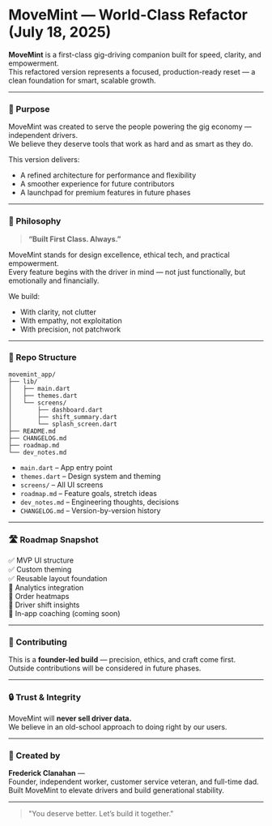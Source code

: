# MoveMint — World-Class Refactor (July 18, 2025)

**MoveMint** is a first-class gig-driving companion built for speed, clarity, and empowerment.  
This refactored version represents a focused, production-ready reset — a clean foundation for smart, scalable growth.

---

### 🚀 Purpose

MoveMint was created to serve the people powering the gig economy — independent drivers.  
We believe they deserve tools that work as hard and as smart as they do.

This version delivers:
- A refined architecture for performance and flexibility
- A smoother experience for future contributors
- A launchpad for premium features in future phases

---

### 🧠 Philosophy

> **“Built First Class. Always.”**

MoveMint stands for design excellence, ethical tech, and practical empowerment.  
Every feature begins with the driver in mind — not just functionally, but emotionally and financially.

We build:
- With clarity, not clutter  
- With empathy, not exploitation  
- With precision, not patchwork

---

### 🧱 Repo Structure

```
movemint_app/
├── lib/
│   ├── main.dart
│   ├── themes.dart
│   └── screens/
│       ├── dashboard.dart
│       ├── shift_summary.dart
│       └── splash_screen.dart
├── README.md
├── CHANGELOG.md
├── roadmap.md
└── dev_notes.md
```

- `main.dart` – App entry point  
- `themes.dart` – Design system and theming  
- `screens/` – All UI screens  
- `roadmap.md` – Feature goals, stretch ideas  
- `dev_notes.md` – Engineering thoughts, decisions  
- `CHANGELOG.md` – Version-by-version history  

---

### 🛣 Roadmap Snapshot

✅ MVP UI structure  
✅ Custom theming  
✅ Reusable layout foundation  
🚧 Analytics integration  
🚧 Order heatmaps  
🚧 Driver shift insights  
🚧 In-app coaching (coming soon)  

---

### 🤝 Contributing

This is a **founder-led build** — precision, ethics, and craft come first.  
Outside contributions will be considered in future phases.

---

### 🔒 Trust & Integrity

MoveMint will **never sell driver data.**  
We believe in an old-school approach to doing right by our users.

---

### 👋 Created by

**Frederick Clanahan** —  
Founder, independent worker, customer service veteran, and full-time dad.  
Built MoveMint to elevate drivers and build generational stability.

---

> "You deserve better. Let’s build it together."
